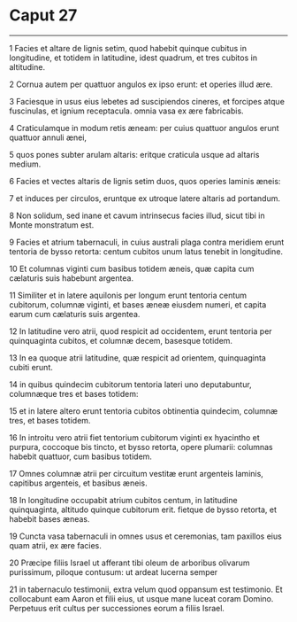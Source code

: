 # Caput 27

***

1 Facies et altare de lignis setim, quod habebit quinque cubitus in longitudine, et totidem in latitudine, idest quadrum, et tres cubitos in altitudine.

2 Cornua autem per quattuor angulos ex ipso erunt: et operies illud ære.

3 Faciesque in usus eius lebetes ad suscipiendos cineres, et forcipes atque fuscinulas, et ignium receptacula. omnia vasa ex ære fabricabis.

4 Craticulamque in modum retis æneam: per cuius quattuor angulos erunt quattuor annuli ænei,

5 quos pones subter arulam altaris: eritque craticula usque ad altaris medium.

6 Facies et vectes altaris de lignis setim duos, quos operies laminis æneis:

7 et induces per circulos, eruntque ex utroque latere altaris ad portandum.

8 Non solidum, sed inane et cavum intrinsecus facies illud, sicut tibi in Monte monstratum est.

9 Facies et atrium tabernaculi, in cuius australi plaga contra meridiem erunt tentoria de bysso retorta: centum cubitos unum latus tenebit in longitudine.

10 Et columnas viginti cum basibus totidem æneis, quæ capita cum cælaturis suis habebunt argentea.

11 Similiter et in latere aquilonis per longum erunt tentoria centum cubitorum, columnæ viginti, et bases æneæ eiusdem numeri, et capita earum cum cælaturis suis argentea.

12 In latitudine vero atrii, quod respicit ad occidentem, erunt tentoria per quinquaginta cubitos, et columnæ decem, basesque totidem.

13 In ea quoque atrii latitudine, quæ respicit ad orientem, quinquaginta cubiti erunt.

14 in quibus quindecim cubitorum tentoria lateri uno deputabuntur, columnæque tres et bases totidem:

15 et in latere altero erunt tentoria cubitos obtinentia quindecim, columnæ tres, et bases totidem.

16 In introitu vero atrii fiet tentorium cubitorum viginti ex hyacintho et purpura, coccoque bis tincto, et bysso retorta, opere plumarii: columnas habebit quattuor, cum basibus totidem.

17 Omnes columnæ atrii per circuitum vestitæ erunt argenteis laminis, capitibus argenteis, et basibus æneis.

18 In longitudine occupabit atrium cubitos centum, in latitudine quinquaginta, altitudo quinque cubitorum erit. fietque de bysso retorta, et habebit bases æneas.

19 Cuncta vasa tabernaculi in omnes usus et ceremonias, tam paxillos eius quam atrii, ex ære facies.

20 Præcipe filiis Israel ut afferant tibi oleum de arboribus olivarum purissimum, piloque contusum: ut ardeat lucerna semper

21 in tabernaculo testimonii, extra velum quod oppansum est testimonio. Et collocabunt eam Aaron et filii eius, ut usque mane luceat coram Domino. Perpetuus erit cultus per successiones eorum a filiis Israel.

